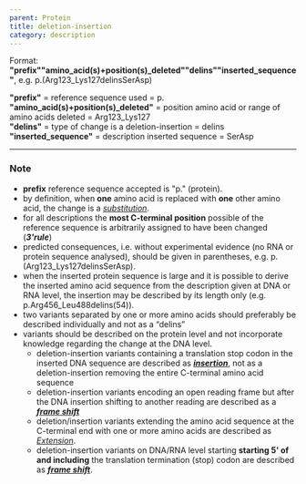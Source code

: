 ```yaml
---
parent: Protein
title: deletion-insertion
category: description
---
```


Format:   **"prefix""amino_acid(s)+position(s)\_deleted""delins""inserted\_sequence"**,  e.g. p.(Arg123\_Lys127delinsSerAsp)

**"prefix"**  =  reference sequence used  =  p.<br>
**"amino\_acid(s)+position(s)\_deleted"**  =  position amino acid or range of amino acids deleted  =  Arg123\_Lys127<br>
**"delins"**  =  type of change is a deletion-insertion  =  delins<br>
**"inserted_sequence"**  =  description inserted sequence  =  SerAsp<br>

---

### Note

* **prefix** reference sequence accepted is "p." (protein).
* by definition, when **one** amino acid is replaced with **one** other amino acid, the change is a [_substitution_](/recommendations/protein/variant/substitution/).
* for all descriptions the **most C-terminal position** possible of the reference sequence is arbitrarily assigned to have been changed (_**3'rule**_)
* predicted consequences, i.e. without experimental evidence (no RNA or protein sequence analysed), should be given in parentheses, e.g. p.(Arg123_Lys127delinsSerAsp).
* when the inserted protein sequence is large and it is possible to derive the inserted amino acid sequence from the description given at DNA or RNA level, the insertion may be described by its length only (e.g. p.Arg456_Leu488delins(54)).
* two variants separated by one or more amino acids should preferably be described individually and not as a “delins”<br>
* variants should be described on the protein level and not incorporate knowledge regarding the change at the DNA level. 
  * deletion-insertion variants containing a translation stop codon in the inserted DNA sequence are described as [_**insertion**_](/recommendations/protein/variant/insertion), not as a deletion-insertion removing the entire C-terminal amino acid sequence
  *	deletion-insertion variants encoding an open reading frame but after the DNA insertion shifting to another reading are described as a [_**frame shift**_](/recommendations/protein/variant/frameshift/)
  * deletion/insertion variants extending the amino acid sequence at the C-terminal end with one or more amino acids are described as [_Extension_](/recommendations/protein/variant/extension).
  * deletion-insertion variants on DNA/RNA level starting **starting 5' of and including** the translation termination (stop) codon are described as [_**frame shift**_](/recommendations/protein/variant/frameshift).
